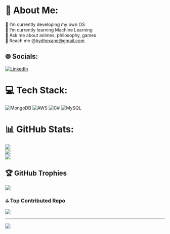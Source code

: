 # 💫 About Me:
🔭 I’m currently developing my own OS<br>🌱 I’m currently learning Machine Learning <br>💬 Ask me about animes, philosophy, games<br>🤝 Reach me @hydhexane@gmail.com


## 🌐 Socials:
[![LinkedIn](https://img.shields.io/badge/LinkedIn-%230077B5.svg?logo=linkedin&logoColor=white)](https://linkedin.com/in/sanchitp) 

# 💻 Tech Stack:
![MongoDB](https://img.shields.io/badge/MongoDB-%234ea94b.svg?style=for-the-badge&logo=mongodb&logoColor=white) ![AWS](https://img.shields.io/badge/AWS-%23FF9900.svg?style=for-the-badge&logo=amazon-aws&logoColor=white) ![C#](https://img.shields.io/badge/c%23-%23239120.svg?style=for-the-badge&logo=csharp&logoColor=white) ![MySQL](https://img.shields.io/badge/mysql-4479A1.svg?style=for-the-badge&logo=mysql&logoColor=white)
# 📊 GitHub Stats:
![](https://github-readme-stats.vercel.app/api?username=sanchit-panday&theme=dark&hide_border=false&include_all_commits=true&count_private=true)<br/>
![](https://nirzak-streak-stats.vercel.app/?user=sanchit-panday&theme=dark&hide_border=false)<br/>
![](https://github-readme-stats.vercel.app/api/top-langs/?username=sanchit-panday&theme=dark&hide_border=false&include_all_commits=true&count_private=true&layout=compact)

## 🏆 GitHub Trophies
![](https://github-profile-trophy.vercel.app/?username=sanchit-panday&theme=radical&no-frame=false&no-bg=true&margin-w=4)

### 🔝 Top Contributed Repo
![](https://github-contributor-stats.vercel.app/api?username=sanchit-panday&limit=5&theme=dark&combine_all_yearly_contributions=true)

---
[![](https://visitcount.itsvg.in/api?id=sanchit-panday&icon=0&color=0)](https://visitcount.itsvg.in)

<!-- Proudly created with GPRM ( https://gprm.itsvg.in ) -->
